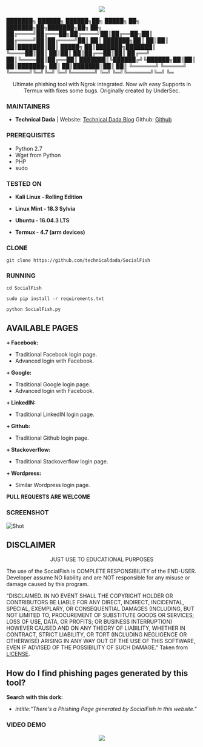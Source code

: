 <p align="center">
  <img src="https://raw.githubusercontent.com/UndeadSec/SocialFish/master/social.png">  
</p>

<p>
███████╗ ██████╗  ██████╗██╗ █████╗ ██╗         ███████╗██╗███████╗██╗  ██╗
██╔════╝██╔═══██╗██╔════╝██║██╔══██╗██║         ██╔════╝██║██╔════╝██║  ██║
███████╗██║   ██║██║     ██║███████║██║         █████╗  ██║███████╗███████║
╚════██║██║   ██║██║     ██║██╔══██║██║         ██╔══╝  ██║╚════██║██╔══██║
███████║╚██████╔╝╚██████╗██║██║  ██║███████╗    ██║     ██║███████║██║  ██║
╚══════╝ ╚═════╝  ╚═════╝╚═╝╚═╝  ╚═╝╚══════╝    ╚═╝     ╚═╝╚══════╝╚═╝  ╚═
</p>
<p align="center" clolor="red">
  Ultimate phishing tool with Ngrok integrated. Now wih easy Supports in Termux with fixes some bugs. Originally created by UnderSec.
</p>

### MAINTAINERS
* **Technical Dada** | 
Website: <a href="http://technicaldada.in_">Technical Dada Blog</a>
Github: <a href="https://github.com/technicaldada">Github</a>

### PREREQUISITES

* Python 2.7 
* Wget from Python
* PHP
* sudo

### TESTED ON
* **Kali Linux - Rolling Edition**

* **Linux Mint - 18.3 Sylvia**

* **Ubuntu - 16.04.3 LTS**

* **Termux - 4.7 (arm devices)**
### CLONE
```
git clone https://github.com/technicaldada/SocialFish
```

### RUNNING

```
cd SocialFish
```

```
sudo pip install -r requirements.txt
```

```
python SocialFish.py
```
## AVAILABLE PAGES

**+ Facebook:**
- Traditional Facebook login page.
- Advanced login with Facebook.

**+ Google:**
- Traditional Google login page.
- Advanced login with Facebook.

**+ LinkedIN:**
- Traditional LinkedIN login page.

**+ Github:**
- Traditional Github login page.

**+ Stackoverflow:**
- Traditional Stackoverflow login page.

**+ Wordpress:**
- Similar Wordpress login page.

**PULL REQUESTS ARE WELCOME**

### SCREENSHOT
![Shot](https://github.com/UndeadSec/SocialFish/blob/master/sc.png)

## DISCLAIMER
<p align="center">
  JUST USE TO EDUCATIONAL PURPOSES
</p>

The use of the SocialFish is COMPLETE RESPONSIBILITY of the END-USER. Developer assume NO liability and are NOT responsible for any misuse or damage caused by this program.

"DISCLAIMED. IN NO EVENT SHALL THE COPYRIGHT HOLDER OR CONTRIBUTORS BE LIABLE
FOR ANY DIRECT, INDIRECT, INCIDENTAL, SPECIAL, EXEMPLARY, OR CONSEQUENTIAL
DAMAGES (INCLUDING, BUT NOT LIMITED TO, PROCUREMENT OF SUBSTITUTE GOODS OR
SERVICES; LOSS OF USE, DATA, OR PROFITS; OR BUSINESS INTERRUPTION) HOWEVER
CAUSED AND ON ANY THEORY OF LIABILITY, WHETHER IN CONTRACT, STRICT LIABILITY,
OR TORT (INCLUDING NEGLIGENCE OR OTHERWISE) ARISING IN ANY WAY OUT OF THE USE
OF THIS SOFTWARE, EVEN IF ADVISED OF THE POSSIBILITY OF SUCH DAMAGE."
Taken from [LICENSE](LICENSE).

## How do I find phishing pages generated by this tool?
**Search with this dork:**
- *intitle:"There's a Phishing Page generated by SocialFish in this website."*

### VIDEO DEMO
<p align="center">
<a href="https://youtu.be/mj6nnD5zzaE">
  <img src="https://raw.githubusercontent.com/UndeadSec/SocialFish/master/video.png" />
</a></p>
